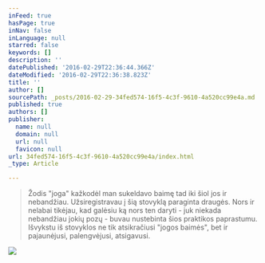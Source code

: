 ```yaml
---
inFeed: true
hasPage: true
inNav: false
inLanguage: null
starred: false
keywords: []
description: ''
datePublished: '2016-02-29T22:36:44.366Z'
dateModified: '2016-02-29T22:36:38.823Z'
title: ''
author: []
sourcePath: _posts/2016-02-29-34fed574-16f5-4c3f-9610-4a520cc99e4a.md
published: true
authors: []
publisher:
  name: null
  domain: null
  url: null
  favicon: null
url: 34fed574-16f5-4c3f-9610-4a520cc99e4a/index.html
_type: Article

---
```

> Žodis "joga" kažkodėl man sukeldavo baimę tad iki šiol jos ir nebandžiau. Užsiregistravau į šią stovyklą paraginta draugės. Nors ir nelabai tikėjau, kad galėsiu ką nors ten daryti - juk niekada nebandžiau jokių pozų - buvau nustebinta šios praktikos paprastumu. Išvykstu iš stovyklos ne tik atsikračiusi "jogos baimės", bet ir pajaunėjusi, palengvėjusi, atsigavusi.

![](https://s3-us-west-2.amazonaws.com/the-grid-img/p/74e556fa85a977ee74de16254501c39cf9b69c89.jpg)